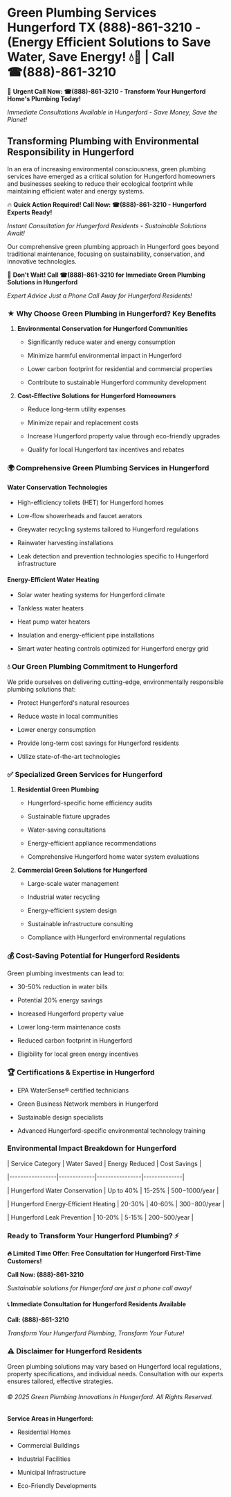 # Green Plumbing Services Hungerford TX (888)-861-3210 - (Energy Efficient Solutions to Save Water, Save Energy! 💧🌿 | Call ☎(888)-861-3210

🚨 **Urgent Call Now: ☎(888)-861-3210 - Transform Your Hungerford Home's Plumbing Today!**
*Immediate Consultations Available in Hungerford - Save Money, Save the Planet!*

## Transforming Plumbing with Environmental Responsibility in Hungerford

In an era of increasing environmental consciousness, green plumbing services have emerged as a critical solution for Hungerford homeowners and businesses seeking to reduce their ecological footprint while maintaining efficient water and energy systems. 

🔥 **Quick Action Required! Call Now: ☎(888)-861-3210 - Hungerford Experts Ready!**
*Instant Consultation for Hungerford Residents - Sustainable Solutions Await!*

Our comprehensive green plumbing approach in Hungerford goes beyond traditional maintenance, focusing on sustainability, conservation, and innovative technologies.

🚨 **Don't Wait! Call ☎(888)-861-3210 for Immediate Green Plumbing Solutions in Hungerford**
*Expert Advice Just a Phone Call Away for Hungerford Residents!*

### ★ Why Choose Green Plumbing in Hungerford? Key Benefits

1. **Environmental Conservation for Hungerford Communities** 
   - Significantly reduce water and energy consumption
   - Minimize harmful environmental impact in Hungerford
   - Lower carbon footprint for residential and commercial properties
   - Contribute to sustainable Hungerford community development

2. **Cost-Effective Solutions for Hungerford Homeowners** 
   - Reduce long-term utility expenses
   - Minimize repair and replacement costs
   - Increase Hungerford property value through eco-friendly upgrades
   - Qualify for local Hungerford tax incentives and rebates

### 🌍 Comprehensive Green Plumbing Services in Hungerford

#### Water Conservation Technologies
- High-efficiency toilets (HET) for Hungerford homes
- Low-flow showerheads and faucet aerators
- Greywater recycling systems tailored to Hungerford regulations
- Rainwater harvesting installations
- Leak detection and prevention technologies specific to Hungerford infrastructure

#### Energy-Efficient Water Heating
- Solar water heating systems for Hungerford climate
- Tankless water heaters
- Heat pump water heaters
- Insulation and energy-efficient pipe installations
- Smart water heating controls optimized for Hungerford energy grid

### 💧 Our Green Plumbing Commitment to Hungerford

We pride ourselves on delivering cutting-edge, environmentally responsible plumbing solutions that:
- Protect Hungerford's natural resources
- Reduce waste in local communities
- Lower energy consumption
- Provide long-term cost savings for Hungerford residents
- Utilize state-of-the-art technologies

### ✅ Specialized Green Services for Hungerford

1. **Residential Green Plumbing**
   - Hungerford-specific home efficiency audits
   - Sustainable fixture upgrades
   - Water-saving consultations
   - Energy-efficient appliance recommendations
   - Comprehensive Hungerford home water system evaluations

2. **Commercial Green Solutions for Hungerford**
   - Large-scale water management
   - Industrial water recycling
   - Energy-efficient system design
   - Sustainable infrastructure consulting
   - Compliance with Hungerford environmental regulations

### 💰 Cost-Saving Potential for Hungerford Residents

Green plumbing investments can lead to:
- 30-50% reduction in water bills
- Potential 20% energy savings
- Increased Hungerford property value
- Lower long-term maintenance costs
- Reduced carbon footprint in Hungerford
- Eligibility for local green energy incentives

### 🏆 Certifications & Expertise in Hungerford

- EPA WaterSense® certified technicians
- Green Business Network members in Hungerford
- Sustainable design specialists
- Advanced Hungerford-specific environmental technology training

### Environmental Impact Breakdown for Hungerford

| Service Category | Water Saved | Energy Reduced | Cost Savings |
|-----------------|-------------|----------------|--------------|
| Hungerford Water Conservation | Up to 40% | 15-25% | $500-$1000/year |
| Hungerford Energy-Efficient Heating | 20-30% | 40-60% | $300-$800/year |
| Hungerford Leak Prevention | 10-20% | 5-15% | $200-$500/year |

### Ready to Transform Your Hungerford Plumbing? ⚡

**🔥 Limited Time Offer: Free Consultation for Hungerford First-Time Customers!**

**Call Now: (888)-861-3210**
*Sustainable solutions for Hungerford are just a phone call away!*

#### 📞 Immediate Consultation for Hungerford Residents Available

**Call: (888)-861-3210**
*Transform Your Hungerford Plumbing, Transform Your Future!*

### ⚠️ Disclaimer for Hungerford Residents

Green plumbing solutions may vary based on Hungerford local regulations, property specifications, and individual needs. Consultation with our experts ensures tailored, effective strategies.

###### © 2025 Green Plumbing Innovations in Hungerford. All Rights Reserved.

**Service Areas in Hungerford:** 
- Residential Homes
- Commercial Buildings
- Industrial Facilities
- Municipal Infrastructure
- Eco-Friendly Developments